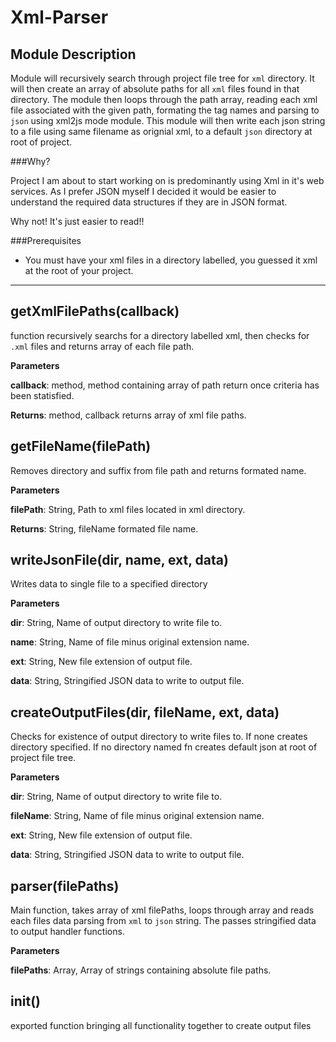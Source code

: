 Xml-Parser
====

Module Description
-----------------------------
Module will recursively search through project file tree for `xml` directory. It will then create an array of absolute paths for all
`xml` files found in that directory. The module then loops through the path array, reading each xml file associated with the given path, formating
the tag names and parsing to `json` using xml2js mode module. This module will then write each json string to a file using same filename as orignial
xml, to a default `json` directory at root of project.

###Why?

Project I am about to start working on is predominantly using Xml in it's web services. As I prefer JSON myself I decided it would be easier to understand the required data structures if they are in JSON format.

Why not! It's just easier to read!!

###Prerequisites

+ You must have your xml files in a directory labelled, you guessed it xml at the root of your project.

---

getXmlFilePaths(callback) 
-----------------------------
function recursively searchs for a directory labelled xml,
then checks for `.xml` files and returns array of each file path.

**Parameters**

**callback**: method, method containing array of path return once criteria has been statisfied.

**Returns**: method, callback returns array of xml file paths.

getFileName(filePath) 
-----------------------------
Removes directory and suffix from file path and returns formated name.

**Parameters**

**filePath**: String, Path to xml files located in xml directory.

**Returns**: String, fileName formated file name.

writeJsonFile(dir, name, ext, data) 
-----------------------------
Writes data to single file to a specified directory

**Parameters**

**dir**: String, Name of output directory to write file to.

**name**: String, Name of file minus original extension name.

**ext**: String, New file extension of output file.

**data**: String, Stringified JSON data to write to output file.


createOutputFiles(dir, fileName, ext, data) 
-----------------------------
Checks for existence of output directory to write files to.
If none creates directory specified. If no directory named fn creates
default json at root of project file tree.

**Parameters**

**dir**: String, Name of output directory to write file to.

**fileName**: String, Name of file minus original extension name.

**ext**: String, New file extension of output file.

**data**: String, Stringified JSON data to write to output file.


parser(filePaths) 
-----------------------------
Main function, takes array of xml filePaths, loops
through array and reads each files data parsing from `xml` to
`json` string. The passes stringified data to output handler functions.

**Parameters**

**filePaths**: Array, Array of strings containing absolute file paths.


init() 
-----------------------------
exported function bringing all functionality together to create output files









